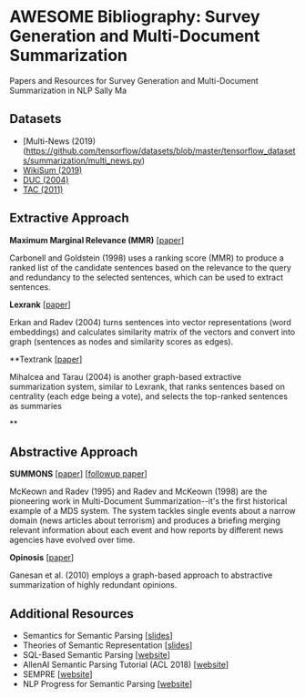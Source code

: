 # AWESOME Bibliography: Survey Generation and Multi-Document Summarization

Papers and Resources for Survey Generation and Multi-Document Summarization in NLP
Sally Ma


## Datasets
-	[Multi-News (2019) (https://github.com/tensorflow/datasets/blob/master/tensorflow_datasets/summarization/multi_news.py)
-	[WikiSum (2019)](https://github.com/nlpyang/hiersumm)
-	[DUC (2004)](https://duc.nist.gov/pubs/2004slides/duc2004.intro.pdf)
-	[TAC (2011)](https://tac.nist.gov//2011/Summarization/)


## Extractive Approach


**Maximum Marginal Relevance (MMR)** [[paper](http://www.cs.cmu.edu/~jgc/publication/The_Use_MMR_Diversity_Based_LTMIR_1998.pdf)]

Carbonell and Goldstein (1998) uses a ranking score (MMR) to produce a ranked list of the candidate sentences based on the relevance to the query and redundancy to the selected sentences, which can be used to extract sentences. 


**Lexrank** [[paper](https://www.aaai.org/Papers/JAIR/Vol22/JAIR-2214.pdf)]

Erkan and Radev (2004) turns sentences into vector representations (word embeddings) and calculates similarity matrix of the vectors and convert into graph (sentences as nodes and similarity scores as edges).


**Textrank [[paper](https://web.eecs.umich.edu/~mihalcea/papers/mihalcea.emnlp04.pdf)]

Mihalcea and Tarau (2004) is another graph-based extractive summarization system, similar to Lexrank, that ranks sentences based on centrality (each edge being a vote), and selects the top-ranked sentences as summaries


**

## Abstractive Approach

**SUMMONS** [[paper](http://www.cs.columbia.edu/nlp/papers/1995/mckeown_radev_95.pdf)] [[followup paper](https://www.aclweb.org/anthology/J98-3005.pdf)]

McKeown and Radev (1995) and Radev and McKeown (1998) are the pioneering work in Multi-Document Summarization--it's the first historical example of a MDS system. The system tackles single events about a narrow domain (news articles about terrorism) and produces a briefing merging relevant information about each event and how reports by different news agencies have evolved over time.


**Opinosis** [[paper](https://www.aclweb.org/anthology/C10-1039.pdf)]

Ganesan et al. (2010) employs a graph-based approach to abstractive summarization of highly redundant opinions.



## Additional Resources

-	Semantics for Semantic Parsing [[slides](https://yoavartzi.com/sp14/slides/steedman.sp14.pdf)]
-	Theories of Semantic Representation [[slides](https://www.clsp.jhu.edu/wp-content/uploads/2018/06/2018-06-21-Ellie-Pavlick-JSALT-Summer-School.pdf)]
-	SQL-Based Semantic Parsing [[website](https://medium.com/@tao.yu/awesome-sequence-to-sql-and-semantic-parsing-1d7656861679/)]
-	AllenAI Semantic Parsing Tutorial (ACL 2018) [[website](https://github.com/allenai/acl2018-semantic-parsing-tutorial)]
-	SEMPRE [[website](https://nlp.stanford.edu/software/sempre/)]
-	NLP Progress for Semantic Parsing [[website](https://nlpprogress.com/english/semantic_parsing.html/)]
